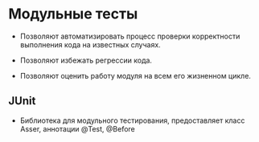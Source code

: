# Модульные тесты

* Позволяют автоматизировать процесс проверки корректности выполнения кода на известных случаях.

* Позволяют избежать регрессии кода.

* Позволяют оценить работу модуля на всем его жизненном цикле.

## JUnit

* Библиотека для модульного тестирования, предоставляет класс Asser, аннотации @Test, @Before